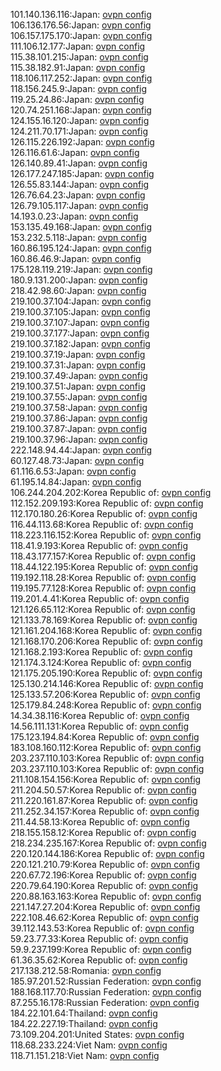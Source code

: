 101.140.136.116:Japan: [ovpn config](vpn/101_140_136_116.ovpn)  
106.136.176.56:Japan: [ovpn config](vpn/106_136_176_56.ovpn)  
106.157.175.170:Japan: [ovpn config](vpn/106_157_175_170.ovpn)  
111.106.12.177:Japan: [ovpn config](vpn/111_106_12_177.ovpn)  
115.38.101.215:Japan: [ovpn config](vpn/115_38_101_215.ovpn)  
115.38.182.91:Japan: [ovpn config](vpn/115_38_182_91.ovpn)  
118.106.117.252:Japan: [ovpn config](vpn/118_106_117_252.ovpn)  
118.156.245.9:Japan: [ovpn config](vpn/118_156_245_9.ovpn)  
119.25.24.86:Japan: [ovpn config](vpn/119_25_24_86.ovpn)  
120.74.251.168:Japan: [ovpn config](vpn/120_74_251_168.ovpn)  
124.155.16.120:Japan: [ovpn config](vpn/124_155_16_120.ovpn)  
124.211.70.171:Japan: [ovpn config](vpn/124_211_70_171.ovpn)  
126.115.226.192:Japan: [ovpn config](vpn/126_115_226_192.ovpn)  
126.116.61.6:Japan: [ovpn config](vpn/126_116_61_6.ovpn)  
126.140.89.41:Japan: [ovpn config](vpn/126_140_89_41.ovpn)  
126.177.247.185:Japan: [ovpn config](vpn/126_177_247_185.ovpn)  
126.55.83.144:Japan: [ovpn config](vpn/126_55_83_144.ovpn)  
126.76.64.23:Japan: [ovpn config](vpn/126_76_64_23.ovpn)  
126.79.105.117:Japan: [ovpn config](vpn/126_79_105_117.ovpn)  
14.193.0.23:Japan: [ovpn config](vpn/14_193_0_23.ovpn)  
153.135.49.168:Japan: [ovpn config](vpn/153_135_49_168.ovpn)  
153.232.5.118:Japan: [ovpn config](vpn/153_232_5_118.ovpn)  
160.86.195.124:Japan: [ovpn config](vpn/160_86_195_124.ovpn)  
160.86.46.9:Japan: [ovpn config](vpn/160_86_46_9.ovpn)  
175.128.119.219:Japan: [ovpn config](vpn/175_128_119_219.ovpn)  
180.9.131.200:Japan: [ovpn config](vpn/180_9_131_200.ovpn)  
218.42.98.60:Japan: [ovpn config](vpn/218_42_98_60.ovpn)  
219.100.37.104:Japan: [ovpn config](vpn/219_100_37_104.ovpn)  
219.100.37.105:Japan: [ovpn config](vpn/219_100_37_105.ovpn)  
219.100.37.107:Japan: [ovpn config](vpn/219_100_37_107.ovpn)  
219.100.37.177:Japan: [ovpn config](vpn/219_100_37_177.ovpn)  
219.100.37.182:Japan: [ovpn config](vpn/219_100_37_182.ovpn)  
219.100.37.19:Japan: [ovpn config](vpn/219_100_37_19.ovpn)  
219.100.37.31:Japan: [ovpn config](vpn/219_100_37_31.ovpn)  
219.100.37.49:Japan: [ovpn config](vpn/219_100_37_49.ovpn)  
219.100.37.51:Japan: [ovpn config](vpn/219_100_37_51.ovpn)  
219.100.37.55:Japan: [ovpn config](vpn/219_100_37_55.ovpn)  
219.100.37.58:Japan: [ovpn config](vpn/219_100_37_58.ovpn)  
219.100.37.86:Japan: [ovpn config](vpn/219_100_37_86.ovpn)  
219.100.37.87:Japan: [ovpn config](vpn/219_100_37_87.ovpn)  
219.100.37.96:Japan: [ovpn config](vpn/219_100_37_96.ovpn)  
222.148.94.44:Japan: [ovpn config](vpn/222_148_94_44.ovpn)  
60.127.48.73:Japan: [ovpn config](vpn/60_127_48_73.ovpn)  
61.116.6.53:Japan: [ovpn config](vpn/61_116_6_53.ovpn)  
61.195.14.84:Japan: [ovpn config](vpn/61_195_14_84.ovpn)  
106.244.204.202:Korea Republic of: [ovpn config](vpn/106_244_204_202.ovpn)  
112.152.209.193:Korea Republic of: [ovpn config](vpn/112_152_209_193.ovpn)  
112.170.180.26:Korea Republic of: [ovpn config](vpn/112_170_180_26.ovpn)  
116.44.113.68:Korea Republic of: [ovpn config](vpn/116_44_113_68.ovpn)  
118.223.116.152:Korea Republic of: [ovpn config](vpn/118_223_116_152.ovpn)  
118.41.9.193:Korea Republic of: [ovpn config](vpn/118_41_9_193.ovpn)  
118.43.177.157:Korea Republic of: [ovpn config](vpn/118_43_177_157.ovpn)  
118.44.122.195:Korea Republic of: [ovpn config](vpn/118_44_122_195.ovpn)  
119.192.118.28:Korea Republic of: [ovpn config](vpn/119_192_118_28.ovpn)  
119.195.77.128:Korea Republic of: [ovpn config](vpn/119_195_77_128.ovpn)  
119.201.4.41:Korea Republic of: [ovpn config](vpn/119_201_4_41.ovpn)  
121.126.65.112:Korea Republic of: [ovpn config](vpn/121_126_65_112.ovpn)  
121.133.78.169:Korea Republic of: [ovpn config](vpn/121_133_78_169.ovpn)  
121.161.204.168:Korea Republic of: [ovpn config](vpn/121_161_204_168.ovpn)  
121.168.170.206:Korea Republic of: [ovpn config](vpn/121_168_170_206.ovpn)  
121.168.2.193:Korea Republic of: [ovpn config](vpn/121_168_2_193.ovpn)  
121.174.3.124:Korea Republic of: [ovpn config](vpn/121_174_3_124.ovpn)  
121.175.205.190:Korea Republic of: [ovpn config](vpn/121_175_205_190.ovpn)  
125.130.214.146:Korea Republic of: [ovpn config](vpn/125_130_214_146.ovpn)  
125.133.57.206:Korea Republic of: [ovpn config](vpn/125_133_57_206.ovpn)  
125.179.84.248:Korea Republic of: [ovpn config](vpn/125_179_84_248.ovpn)  
14.34.38.116:Korea Republic of: [ovpn config](vpn/14_34_38_116.ovpn)  
14.56.111.131:Korea Republic of: [ovpn config](vpn/14_56_111_131.ovpn)  
175.123.194.84:Korea Republic of: [ovpn config](vpn/175_123_194_84.ovpn)  
183.108.160.112:Korea Republic of: [ovpn config](vpn/183_108_160_112.ovpn)  
203.237.110.103:Korea Republic of: [ovpn config](vpn/203_237_110_103.ovpn)  
203.237.110.103:Korea Republic of: [ovpn config](vpn/203_237_110_103.ovpn)  
211.108.154.156:Korea Republic of: [ovpn config](vpn/211_108_154_156.ovpn)  
211.204.50.57:Korea Republic of: [ovpn config](vpn/211_204_50_57.ovpn)  
211.220.161.87:Korea Republic of: [ovpn config](vpn/211_220_161_87.ovpn)  
211.252.34.157:Korea Republic of: [ovpn config](vpn/211_252_34_157.ovpn)  
211.44.58.13:Korea Republic of: [ovpn config](vpn/211_44_58_13.ovpn)  
218.155.158.12:Korea Republic of: [ovpn config](vpn/218_155_158_12.ovpn)  
218.234.235.167:Korea Republic of: [ovpn config](vpn/218_234_235_167.ovpn)  
220.120.144.186:Korea Republic of: [ovpn config](vpn/220_120_144_186.ovpn)  
220.121.210.79:Korea Republic of: [ovpn config](vpn/220_121_210_79.ovpn)  
220.67.72.196:Korea Republic of: [ovpn config](vpn/220_67_72_196.ovpn)  
220.79.64.190:Korea Republic of: [ovpn config](vpn/220_79_64_190.ovpn)  
220.88.163.163:Korea Republic of: [ovpn config](vpn/220_88_163_163.ovpn)  
221.147.27.204:Korea Republic of: [ovpn config](vpn/221_147_27_204.ovpn)  
222.108.46.62:Korea Republic of: [ovpn config](vpn/222_108_46_62.ovpn)  
39.112.143.53:Korea Republic of: [ovpn config](vpn/39_112_143_53.ovpn)  
59.23.77.33:Korea Republic of: [ovpn config](vpn/59_23_77_33.ovpn)  
59.9.237.199:Korea Republic of: [ovpn config](vpn/59_9_237_199.ovpn)  
61.36.35.62:Korea Republic of: [ovpn config](vpn/61_36_35_62.ovpn)  
217.138.212.58:Romania: [ovpn config](vpn/217_138_212_58.ovpn)  
185.97.201.52:Russian Federation: [ovpn config](vpn/185_97_201_52.ovpn)  
188.168.117.70:Russian Federation: [ovpn config](vpn/188_168_117_70.ovpn)  
87.255.16.178:Russian Federation: [ovpn config](vpn/87_255_16_178.ovpn)  
184.22.101.64:Thailand: [ovpn config](vpn/184_22_101_64.ovpn)  
184.22.227.19:Thailand: [ovpn config](vpn/184_22_227_19.ovpn)  
73.109.204.201:United States: [ovpn config](vpn/73_109_204_201.ovpn)  
118.68.233.224:Viet Nam: [ovpn config](vpn/118_68_233_224.ovpn)  
118.71.151.218:Viet Nam: [ovpn config](vpn/118_71_151_218.ovpn)  
